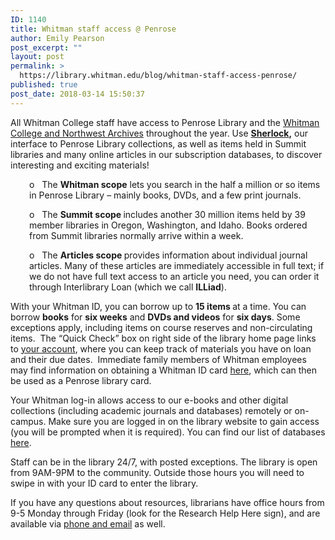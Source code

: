 ```yaml
---
ID: 1140
title: Whitman staff access @ Penrose
author: Emily Pearson
post_excerpt: ""
layout: post
permalink: >
  https://library.whitman.edu/blog/whitman-staff-access-penrose/
published: true
post_date: 2018-03-14 15:50:37
---
```

All Whitman College staff have access to Penrose Library and the <a href="https://library.whitman.edu/archives/">Whitman College and Northwest Archives</a> throughout the year. Use <a href="https://sherlock.whitman.edu/primo_library/libweb/action/search.do?menuitem=0&amp;fromTop=true&amp;fromPreferences=false&amp;fromEshelf=false&amp;vid=WHITC"><b>Sherlock</b></a><b>,</b> our interface to Penrose Library collections, as well as items held in Summit libraries and many online articles in our subscription databases, to discover interesting and exciting materials!
<p style="text-align: left;padding-left: 30px">o   The <b>Whitman scope</b> lets you search in the half a million or so items in Penrose Library – mainly books, DVDs, and a few print journals.</p>
<p style="text-align: left;padding-left: 30px">o   The <b>Summit scope </b>includes another 30 million items held by 39 member libraries in Oregon, Washington, and Idaho. Books ordered from Summit libraries normally arrive within a week.</p>
<p style="text-align: left;padding-left: 30px">o   The <b>Articles scope </b>provides information about individual journal articles. Many of these articles are immediately accessible in full text; if we do not have full text access to an article you need, you can order it through Interlibrary Loan (which we call <b>ILLiad</b>).</p>
With your Whitman ID, you can borrow up to <b>15 items </b>at a time. You can borrow <b>books</b> for <b>six weeks</b> and <b>DVDs and videos</b> for <b>six days</b>. Some exceptions apply, including items on course reserves and non-circulating items.  The “Quick Check” box on right side of the library home page links to <a href="https://sherlock.whitman.edu/primo_library/libweb/action/myAccountMenu.do?vid=WHITC&amp;fromLink=gotoMyAccountUI">your account</a>, where you can keep track of materials you have on loan and their due dates.  Immediate family members of Whitman employees may find information on obtaining a Whitman ID card <a href="https://www.whitman.edu/security/campus-id-card/community">here</a>, which can then be used as a Penrose library card.

Your Whitman log-in allows access to our e-books and other digital collections (including academic journals and databases) remotely or on-campus. Make sure you are logged in on the library website to gain access (you will be prompted when it is required). You can find our list of databases <a href="https://library.whitman.edu/database-a-z/">here</a>.

Staff can be in the library 24/7, with posted exceptions. The library is open from 9AM-9PM to the community. Outside those hours you will need to swipe in with your ID card to enter the library.

If you have any questions about resources, librarians have office hours from 9-5 Monday through Friday (look for the Research Help Here sign), and are available via <a href="https://library.whitman.edu/contact-a-librarian/">phone and email</a> as well.